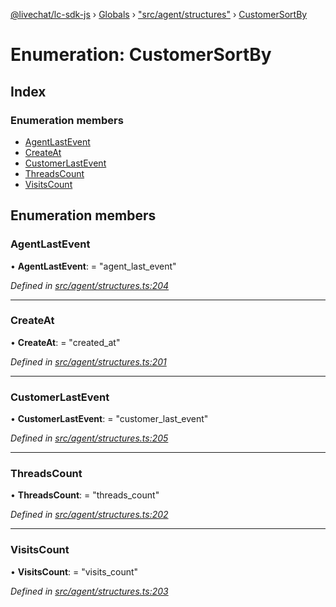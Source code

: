 [@livechat/lc-sdk-js](../README.md) › [Globals](../globals.md) › ["src/agent/structures"](../modules/_src_agent_structures_.md) › [CustomerSortBy](_src_agent_structures_.customersortby.md)

# Enumeration: CustomerSortBy

## Index

### Enumeration members

* [AgentLastEvent](_src_agent_structures_.customersortby.md#agentlastevent)
* [CreateAt](_src_agent_structures_.customersortby.md#createat)
* [CustomerLastEvent](_src_agent_structures_.customersortby.md#customerlastevent)
* [ThreadsCount](_src_agent_structures_.customersortby.md#threadscount)
* [VisitsCount](_src_agent_structures_.customersortby.md#visitscount)

## Enumeration members

###  AgentLastEvent

• **AgentLastEvent**: = "agent_last_event"

*Defined in [src/agent/structures.ts:204](https://github.com/livechat/lc-sdk-js/blob/de56f05/src/agent/structures.ts#L204)*

___

###  CreateAt

• **CreateAt**: = "created_at"

*Defined in [src/agent/structures.ts:201](https://github.com/livechat/lc-sdk-js/blob/de56f05/src/agent/structures.ts#L201)*

___

###  CustomerLastEvent

• **CustomerLastEvent**: = "customer_last_event"

*Defined in [src/agent/structures.ts:205](https://github.com/livechat/lc-sdk-js/blob/de56f05/src/agent/structures.ts#L205)*

___

###  ThreadsCount

• **ThreadsCount**: = "threads_count"

*Defined in [src/agent/structures.ts:202](https://github.com/livechat/lc-sdk-js/blob/de56f05/src/agent/structures.ts#L202)*

___

###  VisitsCount

• **VisitsCount**: = "visits_count"

*Defined in [src/agent/structures.ts:203](https://github.com/livechat/lc-sdk-js/blob/de56f05/src/agent/structures.ts#L203)*
